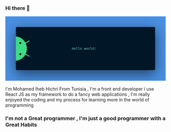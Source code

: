 ### Hi there 👋

![alt text](https://github.com/medIheb20/medIheb20/blob/master/banner.png)

I'm Mohamed Iheb Hichri From Tunisia , I'm a front end developer i use React JS as my framework to do a fancy web applications , I'm really enjoyed the coding and my process for learning more in the world of programming 
### I'm not a Great programmer , I'm just a good programmer with a Great Habits 
